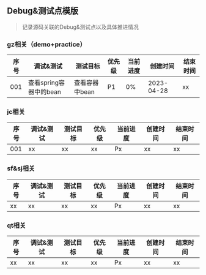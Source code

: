 ## Debug&测试点模版
> 记录源码关联的Debug&测试点以及具体推进情况

### gz相关（demo+practice）
| 序号  | 调试&测试            | 测试目标      | 优先级 | 当前进度 | 创建时间       | 结束时间 |
|-----|------------------|-----------|-----|------|------------|------|
| 001 | 查看spring容器中的bean | 查看容器中bean | P1  | 0%   | 2023-04-28 | xx   |

### jc相关
| 序号  | 调试&测试 | 测试目标 | 优先级 | 当前进度 | 创建时间 | 结束时间 |
|-----|-------|------|-----|------|------|------|
| 001 | xx    | xx   | xx  | Px   | xx   | xx   |

### sf&sj相关
| 序号  | 调试&测试 | 测试目标 | 优先级 | 当前进度 | 创建时间 | 结束时间 |
|-----|-------|------|-----|------|------|------|
| xx  | xx    | xx   | xx  | Px   | xx   | xx   |

### qt相关
| 序号  | 调试&测试 | 测试目标 | 优先级 | 当前进度 | 创建时间 | 结束时间 |
|-----|-------|------|-----|------|------|------|
| xx  | xx    | xx   | xx  | Px   | xx   | xx   |
